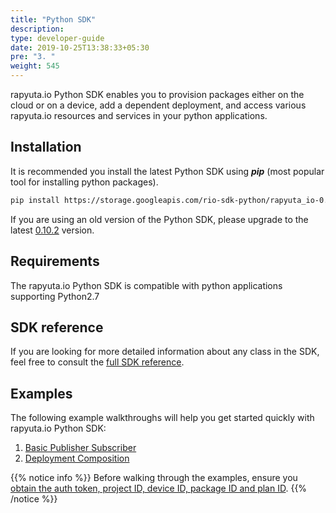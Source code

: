```yaml
---
title: "Python SDK"
description:
type: developer-guide
date: 2019-10-25T13:38:33+05:30
pre: "3. "
weight: 545
---
```

rapyuta.io Python SDK enables you to provision packages
either on the cloud or on a device, add a dependent
deployment, and access various rapyuta.io resources and
services in your python applications.

## Installation
It is recommended you install the latest Python SDK
using ***pip*** (most popular tool for installing
python packages).
```bash
pip install https://storage.googleapis.com/rio-sdk-python/rapyuta_io-0.10.2-py2-none-any.whl
```
If you are using an old version of the Python SDK, please upgrade to the latest
[0.10.2](https://storage.googleapis.com/rio-sdk-python/rapyuta_io-0.10.2-py2-none-any.whl)
version.

## Requirements
The rapyuta.io Python SDK is compatible with python
applications supporting Python2.7

## SDK reference
If you are looking for more detailed information about any class in the SDK, feel
free to consult the [full SDK reference](https://sdkdocs.apps.rapyuta.io/).

## Examples
The following example walkthroughs will help you get
started quickly with rapyuta.io Python SDK:

1. [Basic Publisher Subscriber](/developer-guide/tooling-automation/python-sdk/sample-walkthroughs/basic-pubsub/)
2. [Deployment Composition](/developer-guide/tooling-automation/python-sdk/sample-walkthroughs/deployment-composition/)

{{% notice info %}}
Before walking through the examples, ensure you [obtain the auth token, project ID, device ID, package ID and plan ID](/developer-guide/tooling-automation/python-sdk/sdk-tokens-parameters/).
{{% /notice %}}